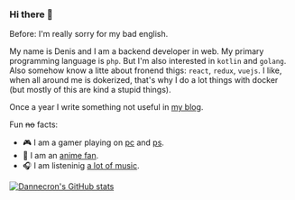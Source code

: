 ### Hi there 👋

Before: I'm really sorry for my bad english.

My name is Denis and I am a backend developer in web. My primary programming language is `php`. But I'm also interested in `kotlin` and `golang`. Also somehow know a litte about fronend thigs: `react`, `redux`, `vuejs`. I like, when all around me is dokerized, that's why I do a lot things with docker (but mostly of this are kind a stupid things).

Once a year I write something not useful in [my blog](https://dannecron.github.io).

Fun ~~no~~ facts:
- 🎮 I am a gamer playing on [pc](https://steamcommunity.com/id/dannc) and [ps](https://psnprofiles.com/DanNecron).
- 🍥 I am an [anime fan](https://myanimelist.net/profile/DanNC).
- 🎧 I am listeninig [a lot of music](https://www.last.fm/ru/user/DanNecron).


[![Dannecron's GitHub stats](https://github-readme-stats.vercel.app/api?username=Dannecron&hide=contribs,prs,issues&show_icons=true&theme=graywhite)](https://github.com/anuraghazra/github-readme-stats)
